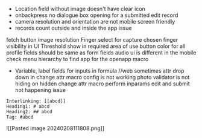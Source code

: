 - Location field without image doesn't have clear icon
- onbackpress no dialogue box opening for a submitted edit record
- camera resolution and orientation are not mobile screen friendly
- records count outside and inside the app issue

fetch button
image resolution
Finger select for capture
chosen finger visibility in UI
Threshold show in required area of use
button color for all
profile fields should be same as form fields
audio ui is different in the mobile
check menu hierarchy to find app for the openapp macro

- Variable, label fields for inputs in formula
//web
sometimes attr drop down in change attr macro config is not working
photo validator is not hiding on hidden change attr macro perform
inparams edit and submit not happening issue
```
Interlinking: [[abcd]]
Heading1: # abcd
Heading2: ## abcd
Tag: #abcd
```
![[Pasted image 20240208111808.png]]